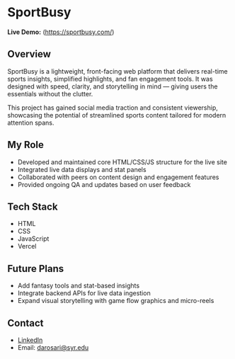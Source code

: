 # SportBusy

**Live Demo:** (https://sportbusy.com/)

## Overview

SportBusy is a lightweight, front-facing web platform that delivers real-time sports insights, simplified highlights, and fan engagement tools. It was designed with speed, clarity, and storytelling in mind — giving users the essentials without the clutter.

This project has gained social media traction and consistent viewership, showcasing the potential of streamlined sports content tailored for modern attention spans.

## My Role

- Developed and maintained core HTML/CSS/JS structure for the live site
- Integrated live data displays and stat panels
- Collaborated with peers on content design and engagement features
- Provided ongoing QA and updates based on user feedback

## Tech Stack

- HTML  
- CSS  
- JavaScript  
- Vercel

## Future Plans

- Add fantasy tools and stat-based insights  
- Integrate backend APIs for live data ingestion  
- Expand visual storytelling with game flow graphics and micro-reels

## Contact

- [LinkedIn](https://www.linkedin.com/in/rosariodawryn/)  
- Email: darosari@syr.edu

